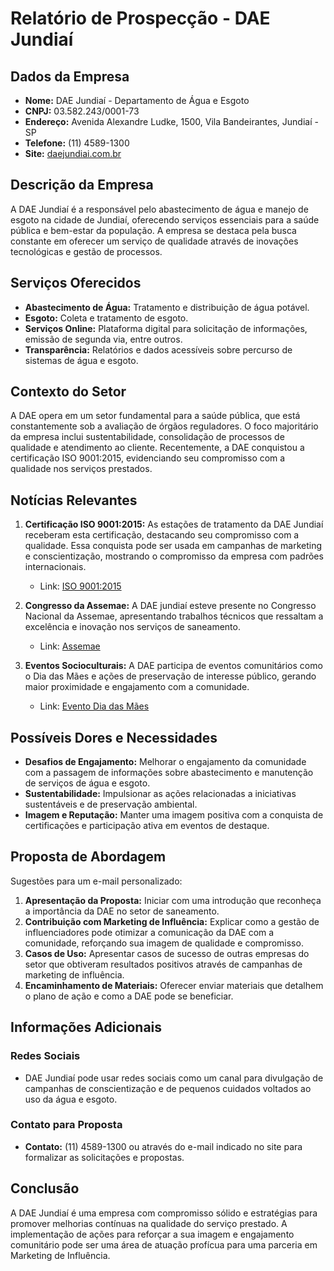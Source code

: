 # Relatório de Prospecção - DAE Jundiaí

## Dados da Empresa

- **Nome:** DAE Jundiaí - Departamento de Água e Esgoto
- **CNPJ:** 03.582.243/0001-73
- **Endereço:** Avenida Alexandre Ludke, 1500, Vila Bandeirantes, Jundiaí - SP
- **Telefone:** (11) 4589-1300
- **Site:** [daejundiai.com.br](http://daejundiai.com.br)

## Descrição da Empresa

A DAE Jundiaí é a responsável pelo abastecimento de água e manejo de esgoto na cidade de Jundiaí, oferecendo serviços essenciais para a saúde pública e bem-estar da população. A empresa se destaca pela busca constante em oferecer um serviço de qualidade através de inovações tecnológicas e gestão de processos.

## Serviços Oferecidos

- **Abastecimento de Água:** Tratamento e distribuição de água potável.
- **Esgoto:** Coleta e tratamento de esgoto.
- **Serviços Online:** Plataforma digital para solicitação de informações, emissão de segunda via, entre outros.
- **Transparência:** Relatórios e dados acessíveis sobre percurso de sistemas de água e esgoto.

## Contexto do Setor

A DAE opera em um setor fundamental para a saúde pública, que está constantemente sob a avaliação de órgãos reguladores. O foco majoritário da empresa inclui sustentabilidade, consolidação de processos de qualidade e atendimento ao cliente. Recentemente, a DAE conquistou a certificação ISO 9001:2015, evidenciando seu compromisso com a qualidade nos serviços prestados.

## Notícias Relevantes

1. **Certificação ISO 9001:2015:** As estações de tratamento da DAE Jundiaí receberam esta certificação, destacando seu compromisso com a qualidade. Essa conquista pode ser usada em campanhas de marketing e conscientização, mostrando o compromisso da empresa com padrões internacionais.
   - Link: [ISO 9001:2015](https://daejundiai.com.br/2024/12/estacoes-de-tratamento-de-agua-da-dae-conquistam-a-iso-90012015)
   
2. **Congresso da Assemae:** A DAE jundiaí esteve presente no Congresso Nacional da Assemae, apresentando trabalhos técnicos que ressaltam a excelência e inovação nos serviços de saneamento.
   - Link: [Assemae](https://daejundiai.com.br/2025/05/dae-jundiai-leva-trabalhos-tecnicos-ao-congresso-da-assemae-em-caldas-novas)

3. **Eventos Socioculturais:** A DAE participa de eventos comunitários como o Dia das Mães e ações de preservação de interesse público, gerando maior proximidade e engajamento com a comunidade.
   - Link: [Evento Dia das Mães](https://daejundiai.com.br/2025/05/evento-em-homenagem-ao-dia-das-maes-reune-participantes-de-centros-esportivos-no-mundo-das-criancas)

## Possíveis Dores e Necessidades

- **Desafios de Engajamento:** Melhorar o engajamento da comunidade com a passagem de informações sobre abastecimento e manutenção de serviços de água e esgoto.
- **Sustentabilidade:** Impulsionar as ações relacionadas a iniciativas sustentáveis e de preservação ambiental.
- **Imagem e Reputação:** Manter uma imagem positiva com a conquista de certificações e participação ativa em eventos de destaque.

## Proposta de Abordagem

Sugestões para um e-mail personalizado:

1. **Apresentação da Proposta:** Iniciar com uma introdução que reconheça a importância da DAE no setor de saneamento.
2. **Contribuição com Marketing de Influência:** Explicar como a gestão de influenciadores pode otimizar a comunicação da DAE com a comunidade, reforçando sua imagem de qualidade e compromisso.
3. **Casos de Uso:** Apresentar casos de sucesso de outras empresas do setor que obtiveram resultados positivos através de campanhas de marketing de influência.
4. **Encaminhamento de Materiais:** Oferecer enviar materiais que detalhem o plano de ação e como a DAE pode se beneficiar.

## Informações Adicionais

### Redes Sociais
- DAE Jundiaí pode usar redes sociais como um canal para divulgação de campanhas de conscientização e de pequenos cuidados voltados ao uso da água e esgoto. 

### Contato para Proposta
- **Contato:** (11) 4589-1300 ou através do e-mail indicado no site para formalizar as solicitações e propostas.

## Conclusão

A DAE Jundiaí é uma empresa com compromisso sólido e estratégias para  promover melhorias contínuas na qualidade do serviço prestado. A implementação de ações para reforçar a sua imagem e engajamento comunitário pode ser uma  área de atuação profícua para uma parceria em Marketing de Influência.